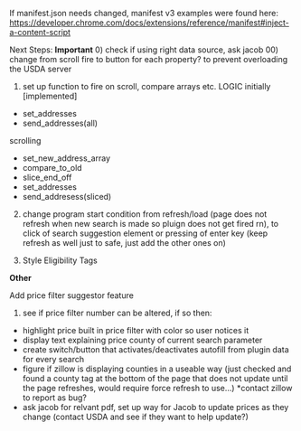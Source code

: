 If manifest.json needs changed, manifest v3 examples were found here: 
https://developer.chrome.com/docs/extensions/reference/manifest#inject-a-content-script


Next Steps:
**Important** 
0) check if using right data source, ask jacob
00) change from scroll fire to button for each property? to prevent overloading the USDA server
1) set up function to fire on scroll, compare arrays etc. 
LOGIC
initially [implemented]
* set_addresses
* send_addresses(all)

scrolling
* set_new_address_array
* compare_to_old
* slice_end_off
* set_addresses
* send_addresess(sliced)

2) change program start condition from refresh/load (page does not refresh when new search is made so pluign does not get fired rn), to click of search suggestion element or pressing of enter key (keep refresh as well just to safe, just add the other ones on)

3) Style Eligibility Tags

**Other**

Add price filter suggestor feature
1) see if price filter number can be altered, if so then:
* highlight price built in price filter with color so user notices it
* display text explaining price county of current search parameter 
* create switch/button that activates/deactivates autofill from plugin data for every search
* figure if zillow is displaying counties in a useable way (just checked and found a county tag at the bottom of the page that does not update until the page refreshes, would require force refresh to use...)
  *contact zillow to report as bug?
* ask jacob for relvant pdf, set up way for Jacob to update prices as they change (contact USDA and see if they want to help update?)


